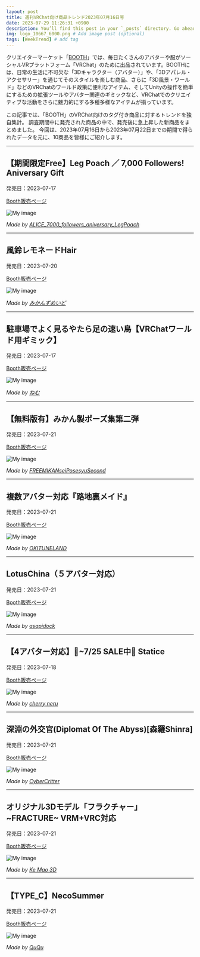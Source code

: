 ```yaml
---
layout: post
title: 週刊VRChat向け商品トレンド2023年07月16日号
date: 2023-07-29 11:26:31 +0900
description: You’ll find this post in your `_posts` directory. Go ahead and edit it and re-build the site to see your changes. # Add post description (optional)
img: logo_10667_6000.png # Add image post (optional)
tags: [WeekTrend] # add tag
---
```


クリエイターマーケット「[BOOTH](https://booth.pm/ja)」では、毎日たくさんのアバターや服がソーシャルVRプラットフォーム「VRChat」のために出品されています。BOOTHには、日常の生活に不可欠な「3Dキャラクター（アバター）」や、「3Dアパレル・アクセサリー」を通じてそのスタイルを楽しむ商品、さらに「3D風景・ワールド」などのVRChatのワールド政策に便利なアイテム、そしてUnityの操作を簡単にするための拡張ツールやアバター関連のギミックなど、VRChatでのクリエイティブな活動をさらに魅力的にする多種多様なアイテムが揃っています。

この記事では、「BOOTH」のVRChat向けのタグ付き商品に対するトレンドを独自集計。
調査期間中に発売された商品の中で、発売後に急上昇した新商品をまとめました。
今回は、2023年07月16日から2023年07月22日までの期間で得られたデータを元に、10商品を皆様にご紹介します。


---
## 【期間限定Free】Leg Poach ／ 7,000 Followers! Aniversary Gift

発売日：2023-07-17

[Booth販売ページ](https://booth.pm/ja/items/4935826)

![My image](https://booth.pximg.net/c/620x620/1ed0371c-24df-42e4-9b32-f9d27bdba98f/i/4935826/15ecef1a-ee6f-479d-aa73-a06fddc22308_base_resized.jpg)

*Made by [ALICE_7000_followers_aniversary_LegPoach](https://aliceinshelter.booth.pm)*

---
## 風鈴レモネードHair

発売日：2023-07-20

[Booth販売ページ](https://booth.pm/ja/items/4942005)

![My image](https://booth.pximg.net/c/620x620/40d9c78c-b945-42f8-8bde-6199858d5c0f/i/4942005/bf13f75b-fa0f-467c-b18e-488e5c7e223d_base_resized.jpg)

*Made by [みかんずめいど](https://mikanhouse.booth.pm)*

---
## 駐車場でよく見るやたら足の速い鳥【VRChatワールド用ギミック】

発売日：2023-07-17

[Booth販売ページ](https://booth.pm/ja/items/4880443)

![My image](https://booth.pximg.net/c/620x620/3d7f913e-bd04-42f8-b907-db64234452d7/i/4880443/7b2bfa30-719b-49f4-b8a7-2bb5956c0d5d_base_resized.jpg)

*Made by [ねむ](https://nemu90kww.booth.pm)*

---
## 【無料版有】みかん製ポーズ集第二弾

発売日：2023-07-21

[Booth販売ページ](https://booth.pm/ja/items/4944399)

![My image](https://booth.pximg.net/c/620x620/40d9c78c-b945-42f8-8bde-6199858d5c0f/i/4944399/41b2a4e4-a120-4b42-b172-a3e13068e159_base_resized.jpg)

*Made by [FREEMIKANseiPosesyuSecond](https://mikanhouse.booth.pm)*

---
## 複数アバター対応『路地裏メイド』

発売日：2023-07-21

[Booth販売ページ](https://booth.pm/ja/items/4932980)

![My image](https://booth.pximg.net/c/620x620/529e3c2a-f3cc-44ab-abaa-2a73bccba2a0/i/4932980/231c5343-2eda-4c34-a33d-a6460d94dfce_base_resized.jpg)

*Made by [OKITUNELAND](https://northfox22.booth.pm)*

---
## LotusChina（５アバター対応）

発売日：2023-07-21

[Booth販売ページ](https://booth.pm/ja/items/4945129)

![My image](https://booth.pximg.net/c/620x620/08357aeb-6d43-4a75-af64-c1c7e2506670/i/4945129/8ef73fdc-d9d5-4f69-a163-91f5d45f2899_base_resized.jpg)

*Made by [asapidock](https://asapidock.booth.pm)*

---
## 【4アバター対応】🎤~7/25 SALE中🎤 Statice

発売日：2023-07-18

[Booth販売ページ](https://booth.pm/ja/items/4938150)

![My image](https://booth.pximg.net/c/620x620/b1574cea-1837-4fdb-9654-27cc43c52f3a/i/4938150/dd4791ce-905f-4ff3-95fb-5c618717c17a_base_resized.jpg)

*Made by [cherry neru](https://neru0606.booth.pm)*

---
## 深淵の外交官(Diplomat Of The Abyss)[森羅Shinra]

発売日：2023-07-21

[Booth販売ページ](https://booth.pm/ja/items/4945119)

![My image](https://booth.pximg.net/c/620x620/0a78a3b2-5652-4293-b9e3-1105adf9cc64/i/4945119/40b6d4ae-c35b-49f0-8987-7b931d475f1d_base_resized.jpg)

*Made by [CyberCritter](https://cybercritter.booth.pm)*

---
## オリジナル3Dモデル「フラクチャー」~FRACTURE~ VRM+VRC対応

発売日：2023-07-21

[Booth販売ページ](https://booth.pm/ja/items/2072681)

![My image](https://booth.pximg.net/c/620x620/cc1b3a24-e02c-4d76-91f7-399d94ecbde4/i/2072681/df437c10-12f5-4c73-b184-b49cf54e19d3_base_resized.jpg)

*Made by [Ke Mao 3D](https://mvjagaimo.booth.pm)*

---
## 【TYPE_C】NecoSummer

発売日：2023-07-21

[Booth販売ページ](https://booth.pm/ja/items/4938806)

![My image](https://booth.pximg.net/c/620x620/4e6e372d-f626-416b-beec-b0f50d2c2743/i/4938806/0ac88470-562c-4341-86dc-a5001dc803cd_base_resized.jpg)

*Made by [QuQu](https://sonovr.booth.pm)*
